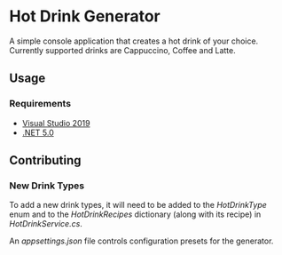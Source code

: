 # Hot Drink Generator
A simple console application that creates a hot drink of your choice.  
Currently supported drinks are Cappuccino, Coffee and Latte.

## Usage
### Requirements
- [Visual Studio 2019](https://visualstudio.microsoft.com/downloads/)
- [.NET 5.0](https://dotnet.microsoft.com/download/dotnet/5.0)

## Contributing
### New Drink Types
To add a new drink types, it will need to be added to the *HotDrinkType* enum and to the *HotDrinkRecipes* dictionary (along with its recipe) in *HotDrinkService.cs*.

An *appsettings.json* file controls configuration presets for the generator.
